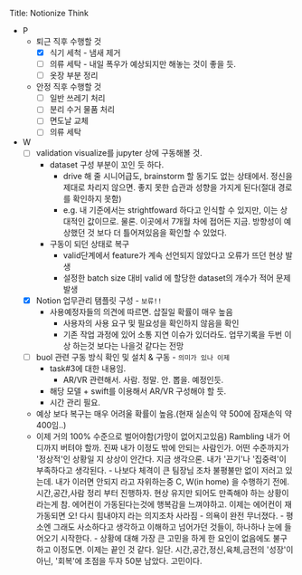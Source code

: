 Title: Notionize
Think
- P
    - 퇴근 직후 수행할 것
        - [x] 식기 세척 - 냄새 제거
        - [ ] 의류 세탁 - 내일 폭우가 예상되지만 해놓는 것이 좋을 듯.
        - [ ] 옷장 부분 정리
    - 안정 직후 수행할 것
        - [ ] 일반 쓰레기 처리
        - [ ] 분리 수거 물품 처리
        - [ ] 면도날 교체
        - [ ] 의류 세탁
- W
    - [ ] validation visualize를 jupyter 상에 구동해볼 것.
        - dataset 구성 부분이 꼬인 듯 하다.
            - drive 해 줄 시니어급도, brainstorm 할 동기도 없는 상태에서. 정신을 제대로 차리지 않으면. 좋지 못한 습관과 성향을 가지게 된다(절대 경로를 확인하지 못함)
            - e.g. 내 기준에서는 strightfoward 하다고 인식할 수 있지만, 이는 상대적인 값이므로. 물론. 이곳에서 7개월 차에 접어든 지금. 방향성이 예상했던 것 보다 더 틀어져있음을 확인할 수 있었다.
		- 구동이 되던 상태로 복구
			- valid단계에서 feature가 계속 선언되지 않았다고 오류가 뜨던 현상 발생
			- 설정한 batch size 대비 valid 에 할당한 dataset의 개수가 적어 문제 발생
    - [x] Notion 업무관리 탬플릿 구성 - `보류!!`
        - 사용예정자들의 의견에 따르면. 삽질일 확률이 매우 높음
            - 사용자의 사용 요구 및 필요성을 확인하지 않음을 확인
            - 기존 작업 과정에 있어 소통 지연 이슈가 있더라도. 업무기록을 두번 이상 하는것 보다는 나을것 같다는 전망
    - [ ] buol 관련 구동 방식 확인 및 설치 & 구동 - `의미가 있나 이제`
        - task#3에 대한 내용임.
            - AR/VR 관련해서. 사람. 정말. 안. 뽑을. 예정인듯.
        - 해당 모델 + swift를 이용해서 AR/VR 구성해야 할 듯.
        - 시간 관리 필요.    
    - 예상 보다 복구는 매우 어려울 확률이 높음.(현재 실손익 약 500에 잠재손익 약 400임..)
    - 이제 거의 100% 수준으로 벌어야함(가망이 없어지고있음)
Rambling
내가 어디까지 버텨야 할까. 진짜 내가 이정도 밖에 안되는 사람인가. 어떤 수준까지가 '정상적'인 상황일 지 상상이 안간다. 지금 생각으론. 내가 '끈기'나 '집중력'이 부족하다고 생각된다. - 나보다 체격이 큰 팀장님 조차 불평불만 없이 저러고 있는데. 내가 이러면 안되지 라고 자위하는중 C, W(in home) 을 수행하기 전에. 시간,공간,사람 정리 부터 진행하자. 현상 유지만 되어도 만족해야 하는 상황이라는게 참. 에어컨이 가동된다는것에 행복감을 느껴야하고. 이제는 에어컨이 재가동되면 오! 다시 힘내야지 라는 의지조차 사라짐 - 의욕이 완전 무너졌다. - 평소엔 그래도 사소하다고 생각하고 이해하고 넘어가던 것들이, 하나하나 눈에 들어오기 시작한다. - 상황에 대해 가장 큰 고민을 하게 한 요인이 없음에도 불구하고 이정도면. 이제는 끝인 것 같다. 일단. 시간,공간,정신,육체,금전의 '성장'이 아닌, '회복'에 초점을 두자 50분 남았다. 고민이다.